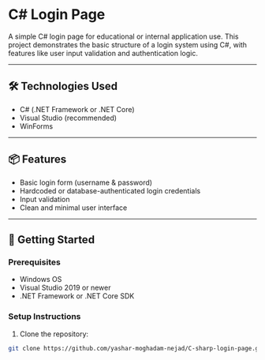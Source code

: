 # C# Login Page

A simple C# login page for educational or internal application use. This project demonstrates the basic structure of a login system using C#, with features like user input validation and authentication logic.

---

## 🛠️ Technologies Used

- C# (.NET Framework or .NET Core)
- Visual Studio (recommended)
- WinForms 
---

## 📦 Features

- Basic login form (username & password)
- Hardcoded or database-authenticated login credentials
- Input validation
- Clean and minimal user interface

---

## 🚀 Getting Started

### Prerequisites

- Windows OS
- Visual Studio 2019 or newer
- .NET Framework or .NET Core SDK

### Setup Instructions

1. Clone the repository:

```bash
git clone https://github.com/yashar-moghadam-nejad/C-sharp-login-page.git
